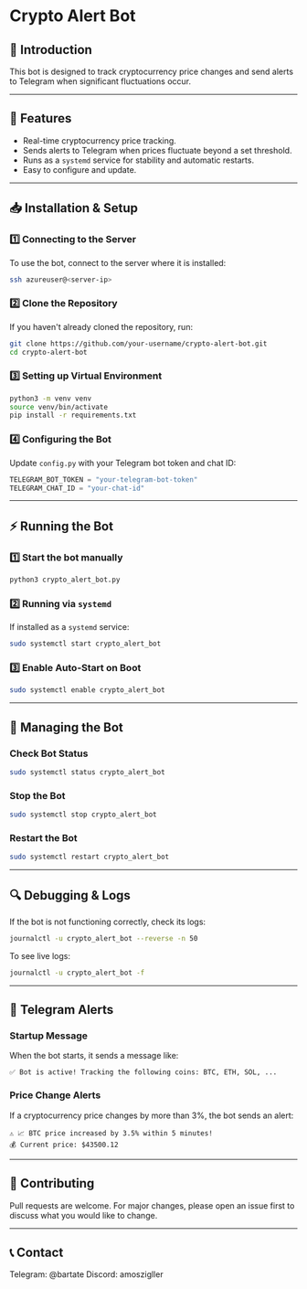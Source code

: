 # Crypto Alert Bot

## 📌 Introduction
This bot is designed to track cryptocurrency price changes and send alerts to Telegram when significant fluctuations occur.

---

## 🚀 Features
- Real-time cryptocurrency price tracking.
- Sends alerts to Telegram when prices fluctuate beyond a set threshold.
- Runs as a `systemd` service for stability and automatic restarts.
- Easy to configure and update.

---

## 📥 Installation & Setup

### **1️⃣ Connecting to the Server**
To use the bot, connect to the server where it is installed:
```bash
ssh azureuser@<server-ip>
```

### **2️⃣ Clone the Repository**
If you haven't already cloned the repository, run:
```bash
git clone https://github.com/your-username/crypto-alert-bot.git
cd crypto-alert-bot
```

### **3️⃣ Setting up Virtual Environment**
```bash
python3 -m venv venv
source venv/bin/activate
pip install -r requirements.txt
```

### **4️⃣ Configuring the Bot**
Update `config.py` with your Telegram bot token and chat ID:
```python
TELEGRAM_BOT_TOKEN = "your-telegram-bot-token"
TELEGRAM_CHAT_ID = "your-chat-id"
```

---

## ⚡ Running the Bot

### **1️⃣ Start the bot manually**
```bash
python3 crypto_alert_bot.py
```

### **2️⃣ Running via `systemd`**
If installed as a `systemd` service:
```bash
sudo systemctl start crypto_alert_bot
```

### **3️⃣ Enable Auto-Start on Boot**
```bash
sudo systemctl enable crypto_alert_bot
```

---

## 🔧 Managing the Bot

### **Check Bot Status**
```bash
sudo systemctl status crypto_alert_bot
```

### **Stop the Bot**
```bash
sudo systemctl stop crypto_alert_bot
```

### **Restart the Bot**
```bash
sudo systemctl restart crypto_alert_bot
```

---

## 🔍 Debugging & Logs
If the bot is not functioning correctly, check its logs:
```bash
journalctl -u crypto_alert_bot --reverse -n 50
```
To see live logs:
```bash
journalctl -u crypto_alert_bot -f
```

---

## 📡 Telegram Alerts

### **Startup Message**
When the bot starts, it sends a message like:
```
✅ Bot is active! Tracking the following coins: BTC, ETH, SOL, ...
```

### **Price Change Alerts**
If a cryptocurrency price changes by more than 3%, the bot sends an alert:
```
⚠️ 📈 BTC price increased by 3.5% within 5 minutes!
💰 Current price: $43500.12
```

---

## 🤝 Contributing
Pull requests are welcome. For major changes, please open an issue first to discuss what you would like to change.

---

## 📞 Contact
Telegram: @bartate
Discord: amoszigller
